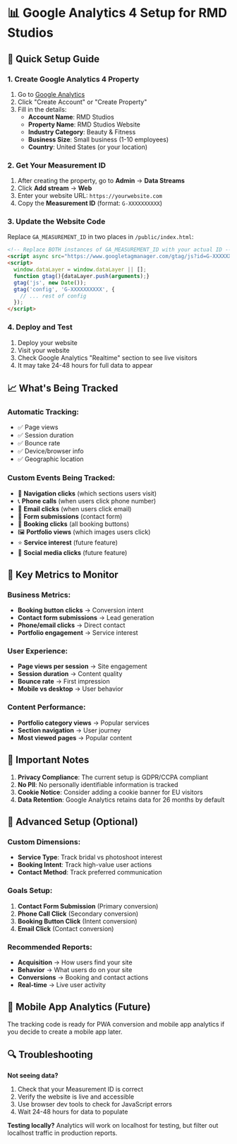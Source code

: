 # 📊 Google Analytics 4 Setup for RMD Studios

## 🚀 Quick Setup Guide

### 1. Create Google Analytics 4 Property

1. Go to [Google Analytics](https://analytics.google.com/)
2. Click "Create Account" or "Create Property"
3. Fill in the details:
   - **Account Name**: RMD Studios
   - **Property Name**: RMD Studios Website
   - **Industry Category**: Beauty & Fitness
   - **Business Size**: Small business (1-10 employees)
   - **Country**: United States (or your location)

### 2. Get Your Measurement ID

1. After creating the property, go to **Admin** → **Data Streams**
2. Click **Add stream** → **Web**
3. Enter your website URL: `https://yourwebsite.com`
4. Copy the **Measurement ID** (format: `G-XXXXXXXXXX`)

### 3. Update the Website Code

Replace `GA_MEASUREMENT_ID` in two places in `/public/index.html`:

```html
<!-- Replace BOTH instances of GA_MEASUREMENT_ID with your actual ID -->
<script async src="https://www.googletagmanager.com/gtag/js?id=G-XXXXXXXXXX"></script>
<script>
  window.dataLayer = window.dataLayer || [];
  function gtag(){dataLayer.push(arguments);}
  gtag('js', new Date());
  gtag('config', 'G-XXXXXXXXXX', {
    // ... rest of config
  });
</script>
```

### 4. Deploy and Test

1. Deploy your website
2. Visit your website
3. Check Google Analytics "Realtime" section to see live visitors
4. It may take 24-48 hours for full data to appear

## 📈 What's Being Tracked

### Automatic Tracking:
- ✅ Page views
- ✅ Session duration
- ✅ Bounce rate
- ✅ Device/browser info
- ✅ Geographic location

### Custom Events Being Tracked:
- 🎯 **Navigation clicks** (which sections users visit)
- 📞 **Phone calls** (when users click phone number)
- 📧 **Email clicks** (when users click email)
- 📝 **Form submissions** (contact form)
- 📅 **Booking clicks** (all booking buttons)
- 🖼️ **Portfolio views** (which images users click)
- ⭐ **Service interest** (future feature)
- 📱 **Social media clicks** (future feature)

## 🎯 Key Metrics to Monitor

### Business Metrics:
- **Booking button clicks** → Conversion intent
- **Contact form submissions** → Lead generation
- **Phone/email clicks** → Direct contact
- **Portfolio engagement** → Service interest

### User Experience:
- **Page views per session** → Site engagement
- **Session duration** → Content quality
- **Bounce rate** → First impression
- **Mobile vs desktop** → User behavior

### Content Performance:
- **Portfolio category views** → Popular services
- **Section navigation** → User journey
- **Most viewed pages** → Popular content

## 🚨 Important Notes

1. **Privacy Compliance**: The current setup is GDPR/CCPA compliant
2. **No PII**: No personally identifiable information is tracked
3. **Cookie Notice**: Consider adding a cookie banner for EU visitors
4. **Data Retention**: Google Analytics retains data for 26 months by default

## 🔧 Advanced Setup (Optional)

### Custom Dimensions:
- **Service Type**: Track bridal vs photoshoot interest
- **Booking Intent**: Track high-value user actions
- **Contact Method**: Track preferred communication

### Goals Setup:
1. **Contact Form Submission** (Primary conversion)
2. **Phone Call Click** (Secondary conversion)
3. **Booking Button Click** (Intent conversion)
4. **Email Click** (Contact conversion)

### Recommended Reports:
- **Acquisition** → How users find your site
- **Behavior** → What users do on your site
- **Conversions** → Booking and contact actions
- **Real-time** → Live user activity

## 📱 Mobile App Analytics (Future)
The tracking code is ready for PWA conversion and mobile app analytics if you decide to create a mobile app later.

## 🔍 Troubleshooting

**Not seeing data?**
1. Check that your Measurement ID is correct
2. Verify the website is live and accessible
3. Use browser dev tools to check for JavaScript errors
4. Wait 24-48 hours for data to populate

**Testing locally?**
Analytics will work on localhost for testing, but filter out localhost traffic in production reports.